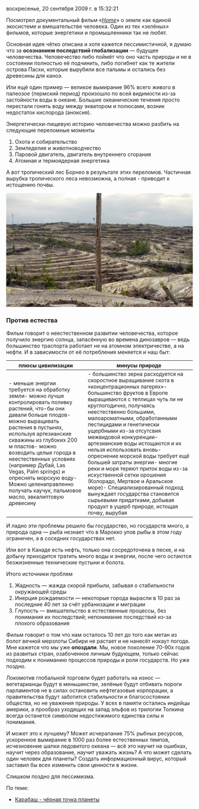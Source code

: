 воскресенье, 20 сентября 2009 г. в 15:32:21

Посмотрел документальный фильм «_[Home](http://www.youtube.com/user/homeproject)_» о земле как единой экосистеме и вмешательстве человека. Один из тех «зелёных» фильмов, которые энергетики и промышленники так не любят.

Основная идея чётко описана и хотя кажется пессимистичной, я думаю что за **осознанием последствий глобализации** — будущее человечества. Человечество либо поймёт что оно часть природы и не в состоянии полностью её подчинить, либо погибнет как те жители острова Пасхи, которые вырубили все пальмы и остались без древесины для каноэ.

Или ещё один пример — великое вымирание 96% всего живого в палеозое (пермский период) произошло по всей видимости из-за застойности воды в океане. Большие океанические течения просто перестали гонять воду между экватором и полюсами, возник недостаток кислорода (аноксия).

<!-- truncate -->

Энергетически-пищевую историю человечества можно разбить на следующие переломные моменты

1. Охота и собирательство
2. Земледелие и животноводчество
3. Паровой двигатель, двигатель внутреннего сгорания
4. Атомная и термоядерная энергетика

А вот тропический лес Борнео в результате этих переломов. Частичная вырубка тропического леса невозможна, а полная - приводит к истощению почвы.

![](img/17.jpg)
### Против естества

Фильм говорит о неестественном развитии человечества, которое получило энергию солнца, запасённую во времена динозавров — ведь большинство траспорта работает не на атомном электричестве, а на нефти. И в зависимости от её потребления меняется и наш быт:

|плюсы цивилизации|минусы природе|
|---|---|
|- меньше энергии требуется на обработку земли- можно лучше контролировать поливку растений, что-бы они давали больше плодов- можно выращивать растения в пустынях, используя артезианские скважины из глубоких 200 м пластов- можно возводить целые города в неестественных условиях (например Дубай, Las Vegas, Palm springs) и опреснять морскую воду- Можно целенаправленно получать каучук, пальмовое масло, эвкалиптовую древесину|- большинство зерна расходуется на скоростное выращивание скота в «концентрационных лагерях»- большинство фруктов в Европе выращиваются с теплицах чуть ли не круглогодично, получаясь неестественно большими, малоароматными, обработанными пестицидами и генетически ущербными из-за отсутсвия межвидовой конкуренции- артезианские воды истощаются и их нельзя использовать вновь- опреснение морской воды требует ещё большей затраты энергии- многие реки и моря теряют приток воды из-за искуственной сетки орошения (Колорадо, Мертвое и Аральское море)- Специализированный подход вынуждает государства становится сырьевыми придатками, добывая продукт в ущерб природе, истощая почву, вырубая|

И ладно эти проблемы решило бы государство, но государств много, а природа одна — рыба незнает что в Марокко улов рыбы в этом году ограничен, а в соседних государствах нет. 

Или вот в Канаде есть нефть, только она сосредоточена в песке, и на добычу приходится тратить много воды и энергии, после чего остаются безжизненные технические пустыни и болота.

Итого источники проблем

1. Жадность — жажда скорой прибыли, забывая о стабильности окружающей среды
2. Инерция рождаемости — некоторые города вырасли в 10 раз за последние 40 лет за счёт урбанизации и миграции
3. Глупость — вмешательство в естественные процессы, без понимания их последствий; непонимание последствий из-за плохого образования

Фильм говорит о том что нам осталось 10 лет до того как метан из болот вечной мерзлоты Сибири не растает и не нанесёт нокаут погоде. Мне кажется что _мы_ уже **опоздали**. Мы, новое поколение 70-90х годов из развитых стран, озабоченное личным будующем, только сейчас подходим к пониманию процессов природы и роли государств. Но уже поздно.

Локомотив глобальной торговли будет работать на износ — вегетарианцы будут в меньшинстве, зелёные будут отбивать пороги парламентов не в силах остановить нефтегазовые корпорации, а правительства будут заботится стабильности и благосостоянии общества, но не уважения природы. У всех в памяти остались индейцы америки, а прообраз уходящих на запад эльфов из трилогии Толкина всегда останется символом недостижимого единства силы и понимания.

И может это к лучшему? Может исчерапание 75% рыбных ресурсов, ускоренное вымирание в 1000 раз более естественных темпов, исчезновение шапки ледовитого океана — всё это научит на ошибках, научит через образование, научит уважать жизнь? А что может сделать один человек для планеты? Создать информационный вирус, который заставил бы всех изменить свои ценности в жизни.

Слишком поздно для пессимизма.

По теме: 

- [Карабаш - чёрная точка планеты](http://ekimoff.ru/191/)